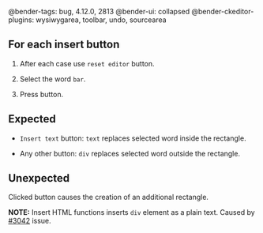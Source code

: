 @bender-tags: bug, 4.12.0, 2813
@bender-ui: collapsed
@bender-ckeditor-plugins: wysiwygarea, toolbar, undo, sourcearea

## For each insert button

1. After each case use `reset editor` button.

1. Select the word `bar`.

1. Press button.

## Expected

- `Insert text` button: `text` replaces selected word inside the rectangle.

- Any other button: `div` replaces selected word outside the rectangle.

## Unexpected

Clicked button causes the creation of an additional rectangle.

**NOTE:** Insert HTML functions inserts `div` element as a plain text. Caused by [#3042](https://github.com/ckeditor/ckeditor-dev/issues/3042) issue.
